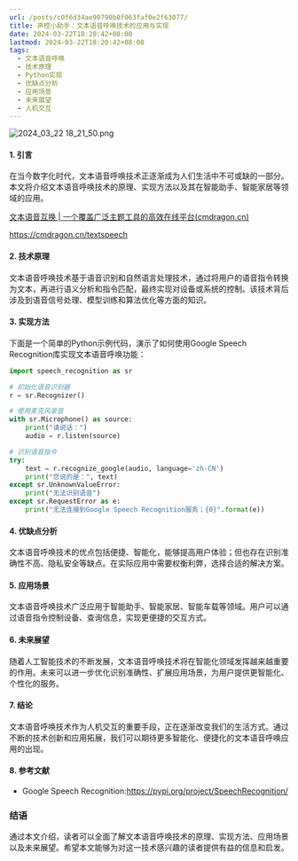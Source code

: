 ```yaml
---
url: /posts/c0f6d34ae90790b8f063faf0e2f63077/
title: 声控小助手：文本语音呼唤技术的应用与实现
date: 2024-03-22T18:20:42+08:00
lastmod: 2024-03-22T18:20:42+08:00
tags:
  - 文本语音呼唤
  - 技术原理
  - Python实现
  - 优缺点分析
  - 应用场景
  - 未来展望
  - 人机交互
---
```



<img src="https://static.cmdragon.cn/blog/images/2024_03_22 18_21_50.png@blog" title="2024_03_22 18_21_50.png" alt="2024_03_22 18_21_50.png"/>

#### 1. 引言

在当今数字化时代，文本语音呼唤技术正逐渐成为人们生活中不可或缺的一部分。本文将介绍文本语音呼唤技术的原理、实现方法以及其在智能助手、智能家居等领域的应用。

[文本语音互换 | 一个覆盖广泛主题工具的高效在线平台(cmdragon.cn)](https://cmdragon.cn/textspeech)

https://cmdragon.cn/textspeech

#### 2. 技术原理

文本语音呼唤技术基于语音识别和自然语言处理技术，通过将用户的语音指令转换为文本，再进行语义分析和指令匹配，最终实现对设备或系统的控制。该技术背后涉及到语音信号处理、模型训练和算法优化等方面的知识。

#### 3. 实现方法

下面是一个简单的Python示例代码，演示了如何使用Google Speech Recognition库实现文本语音呼唤功能：

```python
import speech_recognition as sr

# 初始化语音识别器
r = sr.Recognizer()

# 使用麦克风录音
with sr.Microphone() as source:
    print("请说话：")
    audio = r.listen(source)

# 识别语音指令
try:
    text = r.recognize_google(audio, language='zh-CN')
    print("您说的是：", text)
except sr.UnknownValueError:
    print("无法识别语音")
except sr.RequestError as e:
    print("无法连接到Google Speech Recognition服务；{0}".format(e))
```

#### 4. 优缺点分析

文本语音呼唤技术的优点包括便捷、智能化，能够提高用户体验；但也存在识别准确性不高、隐私安全等缺点。在实际应用中需要权衡利弊，选择合适的解决方案。

#### 5. 应用场景

文本语音呼唤技术广泛应用于智能助手、智能家居、智能车载等领域。用户可以通过语音指令控制设备、查询信息，实现更便捷的交互方式。

#### 6. 未来展望

随着人工智能技术的不断发展，文本语音呼唤技术将在智能化领域发挥越来越重要的作用。未来可以进一步优化识别准确性、扩展应用场景，为用户提供更智能化、个性化的服务。

#### 7. 结论

文本语音呼唤技术作为人机交互的重要手段，正在逐渐改变我们的生活方式。通过不断的技术创新和应用拓展，我们可以期待更多智能化、便捷化的文本语音呼唤应用的出现。

#### 8. 参考文献

- Google Speech Recognition:<https://pypi.org/project/SpeechRecognition/>

### 结语

通过本文介绍，读者可以全面了解文本语音呼唤技术的原理、实现方法、应用场景以及未来展望。希望本文能够为对这一技术感兴趣的读者提供有益的信息和启发。